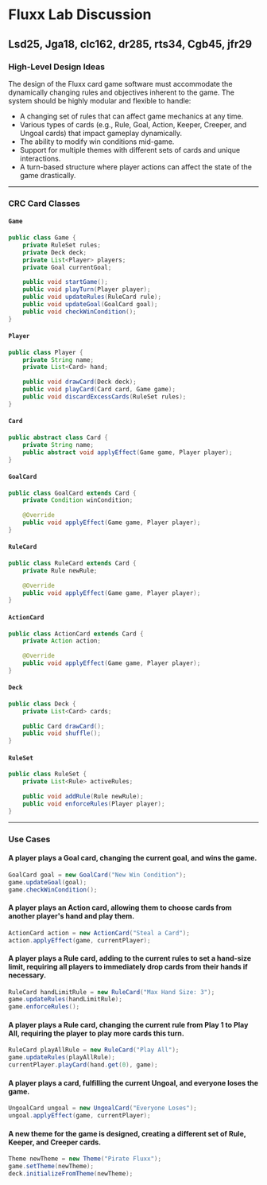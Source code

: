 # Fluxx Lab Discussion

## Lsd25, Jga18, clc162, dr285, rts34, Cgb45, jfr29

### High-Level Design Ideas

The design of the Fluxx card game software must accommodate the dynamically changing rules and
objectives inherent to the game. The system should be highly modular and flexible to handle:

- A changing set of rules that can affect game mechanics at any time.
- Various types of cards (e.g., Rule, Goal, Action, Keeper, Creeper, and Ungoal cards) that impact
  gameplay dynamically.
- The ability to modify win conditions mid-game.
- Support for multiple themes with different sets of cards and unique interactions.
- A turn-based structure where player actions can affect the state of the game drastically.

---

### CRC Card Classes

#### `Game`

```java
public class Game {
    private RuleSet rules;
    private Deck deck;
    private List<Player> players;
    private Goal currentGoal;
    
    public void startGame();
    public void playTurn(Player player);
    public void updateRules(RuleCard rule);
    public void updateGoal(GoalCard goal);
    public void checkWinCondition();
}
```

#### `Player`

```java
public class Player {
    private String name;
    private List<Card> hand;
    
    public void drawCard(Deck deck);
    public void playCard(Card card, Game game);
    public void discardExcessCards(RuleSet rules);
}
```

#### `Card`

```java
public abstract class Card {
    private String name;
    public abstract void applyEffect(Game game, Player player);
}
```

#### `GoalCard`

```java
public class GoalCard extends Card {
    private Condition winCondition;
    
    @Override
    public void applyEffect(Game game, Player player);
}
```

#### `RuleCard`

```java
public class RuleCard extends Card {
    private Rule newRule;
    
    @Override
    public void applyEffect(Game game, Player player);
}
```

#### `ActionCard`

```java
public class ActionCard extends Card {
    private Action action;
    
    @Override
    public void applyEffect(Game game, Player player);
}
```

#### `Deck`

```java
public class Deck {
    private List<Card> cards;
    
    public Card drawCard();
    public void shuffle();
}
```

#### `RuleSet`

```java
public class RuleSet {
    private List<Rule> activeRules;
    
    public void addRule(Rule newRule);
    public void enforceRules(Player player);
}
```

---

### Use Cases

#### A player plays a Goal card, changing the current goal, and wins the game.

```java
GoalCard goal = new GoalCard("New Win Condition");
game.updateGoal(goal);
game.checkWinCondition();
```

#### A player plays an Action card, allowing them to choose cards from another player's hand and play them.

```java
ActionCard action = new ActionCard("Steal a Card");
action.applyEffect(game, currentPlayer);
```

#### A player plays a Rule card, adding to the current rules to set a hand-size limit, requiring all players to immediately drop cards from their hands if necessary.

```java
RuleCard handLimitRule = new RuleCard("Max Hand Size: 3");
game.updateRules(handLimitRule);
game.enforceRules();
```

#### A player plays a Rule card, changing the current rule from Play 1 to Play All, requiring the player to play more cards this turn.

```java
RuleCard playAllRule = new RuleCard("Play All");
game.updateRules(playAllRule);
currentPlayer.playCard(hand.get(0), game);
```

#### A player plays a card, fulfilling the current Ungoal, and everyone loses the game.

```java
UngoalCard ungoal = new UngoalCard("Everyone Loses");
ungoal.applyEffect(game, currentPlayer);
```

#### A new theme for the game is designed, creating a different set of Rule, Keeper, and Creeper cards.

```java
Theme newTheme = new Theme("Pirate Fluxx");
game.setTheme(newTheme);
deck.initializeFromTheme(newTheme);